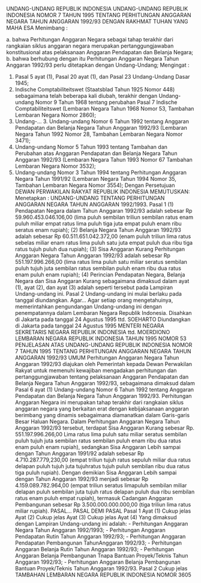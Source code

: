  UNDANG-UNDANG REPUBLIK INDONESIA UNDANG-UNDANG REPUBLIK INDONESIA NOMOR 7 TAHUN 1995 TENTANG PERHITUNGAN ANGGARAN NEGARA TAHUN ANGGARAN 1992/93 DENGAN RAKHMAT TUHAN YANG MAHA ESA
Menimbang :

a. bahwa Perhitungan Anggaran Negara sebagai tahap terakhir dari rangkaian siklus anggaran negara merupakan pertanggungjawaban konstitusional atas pelaksanaan Anggaran Pendapatan dan Belanja Negara;
b. bahwa berhubung dengan itu Perhitungan Anggaran Negara Tahun Anggaran 1992/93 perlu ditetapkan dengan Undang-Undang;
Mengingat :

1. Pasal 5 ayat (1), Pasal 20 ayat (1), dan Pasal 23 Undang-Undang Dasar 1945;
2. Indische Comptabiliteitswet (Staatsblad Tahun 1925 Nomor 448) sebagaimana telah beberapa kali diubah, terakhir dengan Undang-undang Nomor 9 Tahun 1968 tentang perubahan Pasal 7 Indische Comptabiliteitswet (Lembaran Negara Tahun 1968 Nomor 53, Tambahan Lembaran Negara Nomor 2860);
3. Undang-… 3. Undang-undang Nomor 6 Tahun 1992 tentang Anggaran Pendapatan dan Belanja Negara Tahun Anggaran 1992/93 (Lembaran Negara Tahun 1992 Nomor 28, Tambahan Lembaran Negara Nomor 3471);
4. Undang-undang Nomor 5 Tahun 1993 tentang Tambahan dan Perubahan atas Anggaran Pendapatan dan Belanja Negara Tahun Anggaran 1992/93 (Lembaran Negara Tahun 1993 Nomor 67 Tambahan Lembaran Negara Nomor 3532);
5. Undang-undang Nomor 3 Tahun 1994 tentang Perhitungan Anggaran Negara Tahun 1991/92 (Lembaran Negara Tahun 1994 Nomor 35, Tambahan Lembaran Negara Nomor 3554); Dengan Persetujuan DEWAN PERWAKILAN RAKYAT REPUBLIK INDONESIA
MEMUTUSKAN:
 Menetapkan : UNDANG-UNDANG TENTANG PERHITUNGAN ANGGARAN NEGARA TAHUN ANGGARAN 1992/1993.
Pasal 1
(1) Pendapatan Negara dalam Tahun Anggaran 1992/93 adalah sebesar Rp 59.960.453.046.106,00 (lima puluh sembilan triliun sembilan ratus enam puluh miliar empat ratus lima puluh tiga juta empat puluh enam ribu seratus enam rupiah);
(2) Belanja Negara Tahun Anggaran 1992/93 adalah sebesar Rp 60.511.651.042.372,00 (enam puluh triliun lima ratus sebelas miliar enam ratus lima puluh satu juta empat puluh dua ribu tiga ratus tujuh puluh dua rupiah);
(3) Sisa Anggaran Kurang Perhitungan Anggaran Negara Tahun Anggaran 1992/93 adalah sebesar Rp 551.197.996.266,00 (lima ratus lima puluh satu miliar seratus sembilan puluh tujuh juta sembilan ratus sembilan puluh enam ribu dua ratus enam puluh enam rupiah);
(4) Perincian Pendapatan Negara, Belanja Negara dan Sisa Anggaran Kurang sebagaimana dimaksud dalam ayat (1), ayat (2), dan ayat (3) adalah seperti tersebut pada Lampiran Undang-undang ini.
Pasal 2
Undang-undang ini mulai berlaku pada tanggal diundangkan. Agar…
Agar setiap orang mengetahuinya, memerintahkan pengundangan Undang-undang ini dengan penempatannya dalam Lembaran Negara Republik Indonesia. Disahkan di Jakarta pada tanggal 24 Agustus 1995 ttd. SOEHARTO Diundangkan di Jakarta pada tanggal 24 Agustus 1995 MENTERI NEGARA SEKRETARIS NEGARA REPUBLIK INDONESIA ttd. MOERDIONO LEMBARAN NEGARA REPUBLIK INDONESIA TAHUN 1995 NOMOR 53 PENJELASAN ATAS UNDANG-UNDANG REPUBLIK INDONESIA NOMOR 7 TAHUN 1995 TENTANG PERHITUNGAN ANGGARAN NEGARA TAHUN ANGGARAN 1992/93 UMUM Perhitungan Anggaran Negara Tahun Anggaran 1992/93 diajukan oleh Pemerintah kepada Dewan Perwakilan Rakyat untuk memenuhi kewajiban mengadakan perhitungan dan pertanggungjawaban tentang pelaksanaan Anggaran Pendapatan dan Belanja Negara Tahun Anggaran 1992/93, sebagaimana dimaksud dalam Pasal 6 ayat (1) Undang-undang Nomor 6 Tahun 1992 tentang Anggaran Pendapatan dan Belanja Negara Tahun Anggaran 1992/93. Perhitungan Anggaran Negara ini merupakan tahap terakhir dari rangkaian siklus anggaran negara yang berkaitan erat dengan kebijaksanaan anggaran berimbang yang dinamis sebagaimana diamanatkan dalam Garis-garis Besar Haluan Negara. Dalam Perhitungan Anggaran Negara Tahun Anggaran 1992/93 tersebut, terdapat Sisa Anggaran Kurang sebesar Rp. 551.197.996.266,00 Lima ratus lima puluh satu miliar seratus sembilan puluh tujuh juta sembilan ratus sembilan puluh enam ribu dua ratus enam puluh enam rupiah), sedangkan Sisa Anggaran Lebih sampai dengan Tahun Anggaran 1991/92 adalah sebesar Rp 4.710.287.779,230,00 (empat triliun tujuh ratus sepuluh miliar dua ratus delapan puluh tujuh juta tujuhratus tujuh puluh sembilan ribu dua ratus tiga puluh rupiah). Dengan demikian Sisa Anggaran Lebih sampai dengan Tahun Anggaran 1992/93 menjadi sebesar Rp 4.159.089.782.964,00 (empat triliun seratus limapuluh sembilan miliar delapan puluh sembilan juta tujuh ratus delapan puluh dua ribu sembilan ratus enam puluh empat rupiah), termasuk Cadangan Anggaran Pembangunan sebesar Rp 3.500.000.000.000,00 (tiga triliun lima ratus miliar rupiah). PASAL… PASAL DEMI PASAL
Pasal 1
Ayat (1) Cukup jelas Ayat (2) Cukup jelas Ayat (3) Cukup jelas Ayat (4) Yang dimaksud dengan Lampiran Undang-undang ini adalah: - Perhitungan Anggaran Negara Tahun Anggaran 1992/1993; - Perhitungan Anggaran Pendapatan Rutin Tahun Anggaran 1992/93; - Perhitungan Anggaran Pendapatan Pembangunan TahunAnggaran 1992/93; - Perhitungan Anggaran Belanja Rutin Tahun Anggaran 1992/93; - Perhitungan Anggaran Belanja Pembangunan Tnapa Bantuan Proyek/Teknis Tahun Anggaran 1992/93; - Perhitungan Anggaran Belanja Pembangunan Bantuan Proyek/Teknis Tahun Anggaran 1992/93.
Pasal 2
Cukup jelas TAMBAHAN LEMBARAN NEGARA REPUBLIK INDONESIA NOMOR 3605